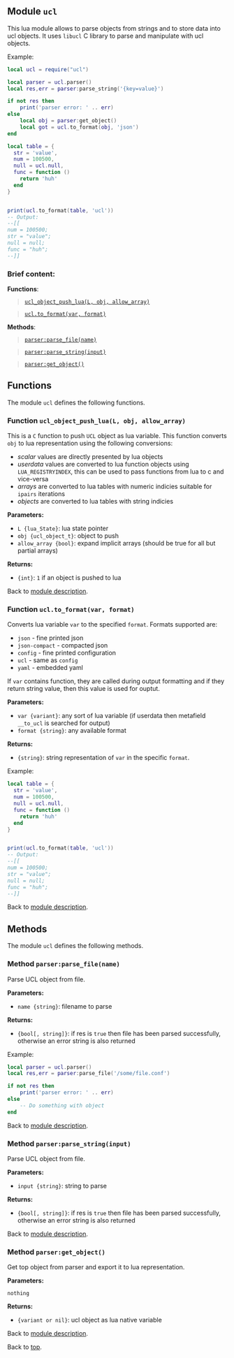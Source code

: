 ## Module `ucl`

This lua module allows to parse objects from strings and to store data into
ucl objects. It uses `libucl` C library to parse and manipulate with ucl objects.

Example:

~~~lua
local ucl = require("ucl")

local parser = ucl.parser()
local res,err = parser:parse_string('{key=value}')

if not res then
	print('parser error: ' .. err)
else
	local obj = parser:get_object()
	local got = ucl.to_format(obj, 'json')
end

local table = {
  str = 'value',
  num = 100500,
  null = ucl.null,
  func = function ()
    return 'huh'
  end
}


print(ucl.to_format(table, 'ucl'))
-- Output:
--[[
num = 100500;
str = "value";
null = null;
func = "huh";
--]]
~~~

### Brief content:

**Functions**:

> [`ucl_object_push_lua(L, obj, allow_array)`](#function-ucl_object_push_lual-obj-allow_array)

> [`ucl.to_format(var, format)`](#function-uclto_formatvar-format)



**Methods**:

> [`parser:parse_file(name)`](#method-parserparse_filename)

> [`parser:parse_string(input)`](#method-parserparse_stringinput)

> [`parser:get_object()`](#method-parserget_object)


## Functions

The module `ucl` defines the following functions.

### Function `ucl_object_push_lua(L, obj, allow_array)`

This is a `C` function to push `UCL` object as lua variable. This function
converts `obj` to lua representation using the following conversions:

- *scalar* values are directly presented by lua objects
- *userdata* values are converted to lua function objects using `LUA_REGISTRYINDEX`,
this can be used to pass functions from lua to c and vice-versa
- *arrays* are converted to lua tables with numeric indicies suitable for `ipairs` iterations
- *objects* are converted to lua tables with string indicies

**Parameters:**

- `L {lua_State}`: lua state pointer
- `obj {ucl_object_t}`: object to push
- `allow_array {bool}`: expand implicit arrays (should be true for all but partial arrays)

**Returns:**

- `{int}`: `1` if an object is pushed to lua

Back to [module description](#module-ucl).

### Function `ucl.to_format(var, format)`

Converts lua variable `var` to the specified `format`. Formats supported are:

- `json` - fine printed json
- `json-compact` - compacted json
- `config` - fine printed configuration
- `ucl` - same as `config`
- `yaml` - embedded yaml

If `var` contains function, they are called during output formatting and if
they return string value, then this value is used for ouptut.

**Parameters:**

- `var {variant}`: any sort of lua variable (if userdata then metafield `__to_ucl` is searched for output)
- `format {string}`: any available format

**Returns:**

- `{string}`: string representation of `var` in the specific `format`.

Example:

~~~lua
local table = {
  str = 'value',
  num = 100500,
  null = ucl.null,
  func = function ()
    return 'huh'
  end
}


print(ucl.to_format(table, 'ucl'))
-- Output:
--[[
num = 100500;
str = "value";
null = null;
func = "huh";
--]]
~~~

Back to [module description](#module-ucl).


## Methods

The module `ucl` defines the following methods.

### Method `parser:parse_file(name)`

Parse UCL object from file.

**Parameters:**

- `name {string}`: filename to parse

**Returns:**

- `{bool[, string]}`: if res is `true` then file has been parsed successfully, otherwise an error string is also returned

Example:

~~~lua
local parser = ucl.parser()
local res,err = parser:parse_file('/some/file.conf')

if not res then
	print('parser error: ' .. err)
else
	-- Do something with object
end
~~~

Back to [module description](#module-ucl).

### Method `parser:parse_string(input)`

Parse UCL object from file.

**Parameters:**

- `input {string}`: string to parse

**Returns:**

- `{bool[, string]}`: if res is `true` then file has been parsed successfully, otherwise an error string is also returned

Back to [module description](#module-ucl).

### Method `parser:get_object()`

Get top object from parser and export it to lua representation.

**Parameters:**

	nothing

**Returns:**

- `{variant or nil}`: ucl object as lua native variable

Back to [module description](#module-ucl).


Back to [top](#).

